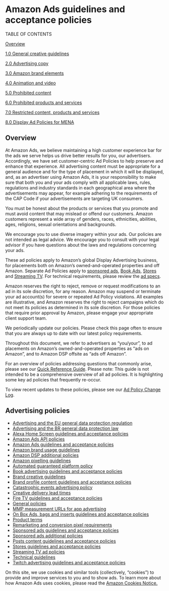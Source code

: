 Amazon Ads guidelines and acceptance policies
=============================================

TABLE OF CONTENTS

[Overview](#overview)

[1.0 General creative guidelines](https://advertising.amazon.com/resources/ad-policy/creative-acceptance/general-creative-guidelines?ref_=a20m_us_spcs_cap_spcs_cap1)

[2.0 Advertising copy](https://advertising.amazon.com/resources/ad-policy/creative-acceptance/advertising-copy?ref_=a20m_us_spcs_cap_spcs_cap2)

[3.0 Amazon brand elements](https://advertising.amazon.com/resources/ad-policy/creative-acceptance/brand-elements?ref_=a20m_us_spcs_cap_spcs_cap3)

[4.0 Animation and video](https://advertising.amazon.com/resources/ad-policy/creative-acceptance/animation-video?ref_=a20m_us_spcs_cap_spcs_cap4)

[5.0 Prohibited content](https://advertising.amazon.com/resources/ad-policy/creative-acceptance/prohibited-content?ref_=a20m_us_spcs_cap_spcs_cap5)

[6.0 Prohibited products and services](https://advertising.amazon.com/resources/ad-policy/creative-acceptance/prohibited-products-services?ref_=a20m_us_spcs_cap_spcs_cap6)

[7.0 Restricted content, products and services](https://advertising.amazon.com/resources/ad-policy/creative-acceptance/restricted-content-products-services?ref_=a20m_us_spcs_cap_spcs_cap7)

[8.0 Display Ad Policies for MENA](https://advertising.amazon.com/resources/ad-policy/creative-acceptance/mena?ref_=a20m_us_spcs_cap_spcs_cap8)

Overview
--------

At Amazon Ads, we believe maintaining a high customer experience bar for the ads we serve helps us drive better results for you, our advertisers. Accordingly, we have set customer-centric Ad Policies to help preserve and enhance that experience. All advertising content must be appropriate for a general audience and for the type of placement in which it will be displayed, and, as an advertiser using Amazon Ads, it is your responsibility to make sure that both you and your ads comply with all applicable laws, rules, regulations and industry standards in each geographical area where the advertisements may appear, for example adhering to the requirements of the CAP Code if your advertisements are targeting UK consumers.  
  
You must be honest about the products or services that you promote and must avoid content that may mislead or offend our customers. Amazon customers represent a wide array of genders, races, ethnicities, abilities, ages, religions, sexual orientations and backgrounds.  
  
We encourage you to use diverse imagery within your ads. Our policies are not intended as legal advice. We encourage you to consult with your legal advisor if you have questions about the laws and regulations concerning your ads.  
  
These ad policies apply to Amazon’s global Display Advertising business, for placements both on Amazon’s owned-and-operated properties and off Amazon. Separate Ad Policies apply to [sponsored ads](https://advertising.amazon.com/resources/ad-policy/sponsored-ads-policies?ref_=a20m_us_spcs_cap_spcs_sacap), [Book Ads](https://advertising.amazon.com/resources/ad-policy/book-ads?ref_=a20m_us_spcs_cap_spcs_bkad), [Stores](https://advertising.amazon.com/resources/ad-policy/stores?ref_=a20m_us_spcs_cap_spcs_stcap) and [Streaming TV](https://advertising.amazon.com/resources/ad-policy/streaming-tv-ads?ref_=a20m_us_spcs_sttvad). For technical requirements, please review the [ad specs](https://advertising.amazon.com/resources/ad-specs?ref_=a20m_us_spcs_cap_spcs).  
  
Amazon reserves the right to reject, remove or request modifications to an ad in its sole discretion, for any reason. Amazon may suspend or terminate your ad account(s) for severe or repeated Ad Policy violations. All examples are illustrative, and Amazon reserves the right to reject campaigns which do not meet its policies as determined in its sole discretion. For those policies that require prior approval by Amazon, please engage your appropriate client support team.  
  
We periodically update our policies. Please check this page often to ensure that you are always up to date with our latest policy requirements.  
  
Throughout this document, we refer to advertisers as “you/your”, to ad placements on Amazon’s owned-and-operated properties as “ads on Amazon”, and to Amazon DSP offsite as “ads off Amazon”.  
  
For an overview of policies addressing questions that commonly arise, please see our [Quick Reference Guide](https://advertising.amazon.com/resources/ad-policy/quick-reference?ref_=a20m_us_spcs_cap_spsc_qkrf). Please note: This guide is not intended to be a comprehensive overview of all ad policies. It is highlighting some key ad policies that frequently re-occur.  
  
To view recent updates to these policies, please see our [Ad Policy Change Log](https://advertising.amazon.com/resources/ad-policy/creative-acceptance/ad-policy-change-log?ref_=a20m_us_spcs_cap_spcs_chnglg).

Advertising policies
--------------------

* [Advertising and the EU general data protection regulation](https://advertising.amazon.com/resources/ad-policy/eu-data-protection-and-privacy?ref_=a20m_us_spcs_gdpr)
* [Advertising and the BR general data protection law](https://advertising.amazon.com/resources/ad-policy/lgpd?ref_=a20m_us_spcs_lgpd)
* [Alexa Home Screen guidelines and acceptance policies](https://advertising.amazon.com/resources/ad-policy/alexa-home-screen?ref_=a20m_us_spcs_alxhs)
* [Amazon Ads API policies](https://advertising.amazon.com/resources/ad-policy/api?ref_=a20m_us_spcs_api)
* [Amazon Ads guidelines and acceptance policies](https://advertising.amazon.com/resources/ad-policy/creative-acceptance?ref_=a20m_us_spcs_cap)
* [Amazon brand usage guidelines](https://advertising.amazon.com/resources/ad-policy/brand-usage?ref_=a20m_us_spcs_brdusg)
* [Amazon DSP additional policies](https://advertising.amazon.com/resources/ad-policy/amazon-dsp-additional-policies?ref_=a20m_us_spcs_dspap)
* [Amazon pixelling guidelines](https://advertising.amazon.com/resources/ad-policy/pixeling-policy?ref_=a20m_us_spcs_pxlg)
* [Automated guaranteed platform policy](https://advertising.amazon.com/resources/ad-specs/automated-guarantee?ref_=a20m_us_spcs_autgrt)
* [Book advertising guidelines and acceptance policies](https://advertising.amazon.com/en-us/resources/ad-policy/book-ads?ref_=a20m_us_spcs_bkad)
* [Brand creative guidelines](https://advertising.amazon.com/resources/ad-specs/how-to-build-brand-creatives-to-engage-amazon-shoppers?ref_=a20m_us_spcs_bcag)
* [Brand profile content guidelines and acceptance policies](https://advertising.amazon.com/resources/ad-policy/brand-profile?ref_=a20m_us_spcs_brdprfl)
* [Catastrophic events advertising policy](https://advertising.amazon.com/resources/ad-policy/catastrophic-events?ref_=a20m_us_spcs_ctsphevt)
* [Creative delivery lead times](https://advertising.amazon.com/resources/ad-policy/production-timelines?ref_=a20m_us_spcs_crtdlv)
* [Fire TV guidelines and acceptance policies](https://advertising.amazon.com/resources/ad-policy/fire-tv?ref_=a20m_us_spcs_ftv)
* [General policies](https://advertising.amazon.com/resources/ad-policy/general-policies?ref_=a20m_us_spcs_gnrplc)
* [MMP measurement URLs for app advertising](https://advertising.amazon.com/resources/ad-policy/mmp-measurement-urls?ref_=a20m_us_spcs_mmpmsr)
* [On Box Ads, bags and inserts guidelines and acceptance policies](https://advertising.amazon.com/resources/ad-policy/on-box-and-bag-ads?ref_=a20m_us_spcs_bxbg)
* [Product terms](https://advertising.amazon.com/legal/product-terms?ref_=a20m_us_spcs_prdtrm)
* [Remarketing and conversion pixel requirements](https://advertising.amazon.com/resources/ad-policy/remarketing-conversion-pixel-requirements?ref_=a20m_us_spcs_rmktg)
* [Sponsored ads guidelines and acceptance policies](https://advertising.amazon.com/resources/ad-policy/sponsored-ads-policies?ref_=a20m_us_spcs_spadcap)
* [Sponsored ads additional policies](https://advertising.amazon.com/resources/ad-policy/sponsored-ads-additional-policies?ref_=a20m_us_spcs_spadcp)
* [Posts content guidelines and acceptance policies](https://advertising.amazon.com/resources/ad-policy/posts?ref_=a20m_us_spcs_ptscap)
* [Stores guidelines and acceptance policies](https://advertising.amazon.com/resources/ad-policy/stores?ref_=a20m_us_spcs_stcap)
* [Streaming TV ad policies](https://advertising.amazon.com/resources/ad-policy/streaming-tv-ads?ref_=a20m_us_spcs_sttvad)
* [Technical guidelines](https://advertising.amazon.com/resources/ad-policy/technical-guidelines?ref_=a20m_us_spcs_tcpl)
* [Twitch advertising guidelines and acceptance policies](https://advertising.amazon.com/resources/ad-policy/twitch?ref_=a20m_us_spcs_twtcgap)

On this site, we use cookies and similar tools (collectively, “cookies”) to provide and improve services to you and to show ads. To learn more about how Amazon Ads uses cookies, please read the [Amazon Cookies Notice.](https://advertising.amazon.com/legal/cookie-policy?ref=a20m_us_ccb)